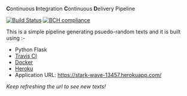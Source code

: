  **C**ontinuous **I**ntegration **C**ontinuous **D**elivery Pipeline

[![Build Status](https://travis-ci.org/suyash-dew/CICD.svg?branch=master)](https://travis-ci.org/suyash-dew/CICD)   [![BCH compliance](https://bettercodehub.com/edge/badge/suyash-dew/CICD?branch=master)](https://bettercodehub.com/)

This is a simple pipeline generating psuedo-random texts and it is built using :-

* Python Flask 
* [Travis CI](https://travis-ci.org)
* [Docker](https://hub.docker.com/)
* [Heroku](https://heroku.com/)
* Application URL: https://stark-wave-13457.herokuapp.com/

*Keep refreshing the url to see new texts!*





